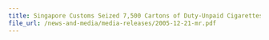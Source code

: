 ```yaml
---
title: Singapore Customs Seized 7,500 Cartons of Duty-Unpaid Cigarettes
file_url: /news-and-media/media-releases/2005-12-21-mr.pdf
---
```

